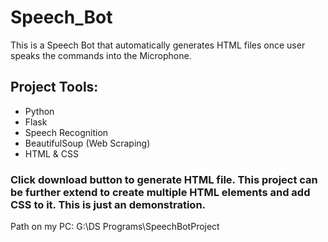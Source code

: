 # Speech_Bot

This is a Speech Bot that automatically generates HTML files once user speaks the commands into the Microphone.
## Project Tools:
- Python
- Flask
- Speech Recognition
- BeautifulSoup (Web Scraping)
- HTML & CSS

### Click download button to generate HTML file. This project can be further extend to create multiple HTML elements and add CSS to it. This is just an demonstration.

Path on my PC: G:\DS Programs\SpeechBotProject
